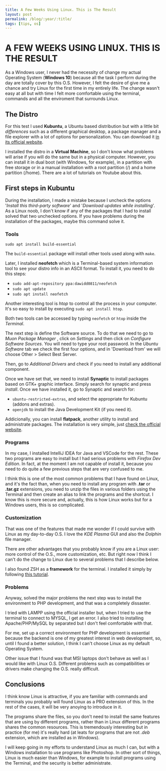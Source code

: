 ```yaml
---
title: A Few Weeks Using Linux. This is The Result
layout: post
permalink: /blog/:year/:title/
tags: [tips, os]
---
```


# A FEW WEEKS USING LINUX. THIS IS THE RESULT

As a Windows user, I never had the necessity of change my actual Operating System (**Windows 10**) because all the task I perform during the day are totally cover by this O.S. However, I felt the desire of give me a chance and try Linux for the first time in my entirely life. The change wasn't easy at all but with time I felt more comfortable using the terminal, commands and all the enviroment that surrounds Linux.

## The Distro

For this test I used **Kubuntu**, a Ubuntu based distribution but with a little bit _differences_ such as a different graphical desktop, a package manager and a file explorer with a lot of options for personalization. You can download it [in its official website](https://kubuntu.org/).

I installed the distro in a **Virtual Machine**, so I don't know what problems will arise if you will do the same but in a physical computer. However, you can install it in dual boot (with Windows, for example), in a partition with free storage or in a manual installation with a root partition (/) and a home partition (/home). There are a lot of tutorials on Youtube about this.

## First steps in Kubuntu

During the installation, I made a mistake because I uncheck the options '_Install this third-party software_' and '_Download updates while installing_'. As a Linux noob, I don't know if any of the packages that I had to install solved that two unchecked options. If you have problems during the installation of the packages, maybe this command solve it.

### Tools

`sudo apt install build-essential`

The `build-essential` package will install other tools used along with `make`.

Later, I installed **neofetch** which is a Terminal-based system information tool to see your distro info in an ASCII format. To install it, you need to do this steps:

- `sudo add-apt-repository ppa:dawidd0811/neofetch`
- `sudo apt update`
- `sudo apt install neofetch`

Another interesting tool is _htop_ to control all the process in your computer. It's so easy to install by executing `sudo apt install htop`.

Both two tools can be accessed by typing `neofetch` or `htop` inside the _Terminal_.

The next step is define the Software source. To do that we need to go to _Muon Package Manager_ , click on _Settings_ and then click on _Configure Software Sources_. You will need to type your root password. In the _Ubuntu Software_ tab we check the first four options, and in 'Download from' we will choose Other > Select Best Server.

Then, go to _Additional Drivers_ and check if you need to install any additional component.

Once we have set that, we need to install **Synaptic** to install packages based on GTK+ graphic interface. Simply search for synaptic and press _install_. Once we have installed it, go to Synaptic and search for:

- `ubuntu-restricted-extras`, and select the appropriate for Kubuntu (addons and extras).
- `openjdk` to install the Java Development Kit (if you need it).

Addicionally, you can install **flatpack**, another utility to install and administrate packages. The installation is very simple, just [check the official website](https://flatpak.org/).

### Programs

In my case, I installed IntelliJ IDEA for Java and VSCode for the rest. These two programs are easy to install but I had serious problems with _Firefox Dev Edition_. In fact, at the moment I am not capable of install it, because you need to do quite a few previous steps that are very confused to me.

I think this is one of the most common problems that I have found on Linux, and it's the fact than, when you need to install any program with **.tar** or **.tar.gz** extensions, you need to unzip the files in various folders using the Terminal and then create an alias to link the programs and the shortcut. I know this is more secure and, actually, this is how Linux works but for a Windows users, this is so complicated.

### Customization

That was one of the features that made me wonder if I could survive with Linux as my day-to-day O.S. I love the _KDE Plasma_ GUI and also the _Dolphin_ file manager.

There are other advantages that you probably know if you are a Linux user: more control of the O.S., more customization, etc. But right now I think I can't do the change to Linux due to several problems that I describe below.

I also found ZSH as a **framework** for the terminal. I installed it simply by following [this tutorial](https://terminaldelinux.com/terminal/introduccion/instalacion-zsh/).

### Problems

Anyway, solved the major problems the next step was to install the environment to PHP development, and that was a completely dissaster.

I tried with LAMPP using the official installer but, when I tried to use the terminal to connect to MYSQL, I get an error. I also tried to installing Apache/PHP/MySQL by separated but I don't feel comfortable with that.

For me, set up a correct environment for PHP development is essential because the backend is one of my greatest interest in web development, so, until I found a better solution, I think I can't choose Linux as my default Operating System.

Other issue that I found was that MSI laptops don't behave as well as I would like with Linux O.S. Different problems such as compatibilities or drivers make changing the O.S. really difficult.

## Conclusions

I think know Linux is attractive, if you are familiar with commands and terminals you probably will found Linux as a PRO extension of this. In the rest of the cases, it will be very anoying to introduce in it.

The programs share the files, so you don't need to install the same features that are using by different programs, rather than in Linux different programs shares the common resources. This is tremendously interesting but in practice (for me) it's really hard (at leats for programs that are not _.deb_ extension, which are installed as in Windows).

I will keep going in my efforts to understand Linux as much I can, but with a Windows installation to use programs like Photoshop. In other sort of things, Linux is much easier than Windows, for example to install programs using the Terminal, and the security is better administrate.
